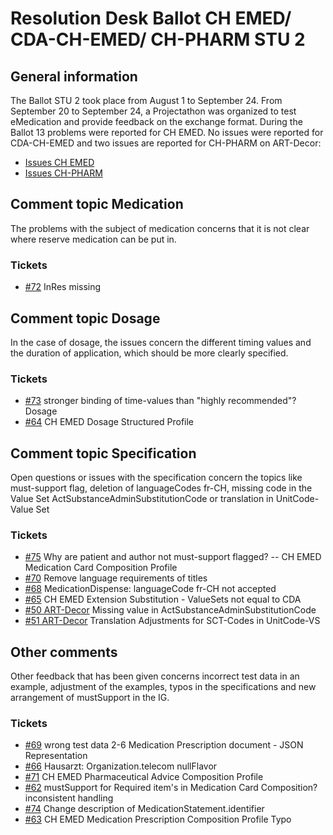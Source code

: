 # Resolution Desk Ballot CH EMED/ CDA-CH-EMED/ CH-PHARM STU 2

## General information
The Ballot STU 2 took place from August 1 to September 24. From September 20 to
September 24, a Projectathon was organized to test eMedication and provide feedback on
the exchange format.
During the Ballot 13 problems were reported for CH EMED. No issues were reported for CDA-CH-EMED
and two issues are reported for CH-PHARM on ART-Decor:
* [Issues CH EMED](https://github.com/hl7ch/ch-emed/issues)
* [Issues CH-PHARM](https://art-decor.org/art-decor/decor-issues--ch-pharm-)

## Comment topic Medication
The problems with the subject of medication concerns that it is not clear where reserve
medication can be put in.

### Tickets
* [#72](https://github.com/hl7ch/ch-emed/issues/72) InRes missing

## Comment topic Dosage
In the case of dosage, the issues concern the different timing values and the duration of
application, which should be more clearly specified.

### Tickets
* [#73](https://github.com/hl7ch/ch-emed/issues/73) stronger binding of time-values than &quot;highly recommended&quot;? Dosage
* [#64](https://github.com/hl7ch/ch-emed/issues/64) CH EMED Dosage Structured Profile

## Comment topic Specification
Open questions or issues with the specification concern the topics like must-support flag,
deletion of languageCodes fr-CH, missing code in the Value Set
ActSubstanceAdminSubstitutionCode or translation in UnitCode-Value Set

### Tickets
* [#75](https://github.com/hl7ch/ch-emed/issues/75) Why are patient and author not must-support flagged? -- CH EMED Medication Card
Composition Profile
* [#70](https://github.com/hl7ch/ch-emed/issues/70) Remove language requirements of titles
* [#68](https://github.com/hl7ch/ch-emed/issues/68) MedicationDispense: languageCode fr-CH not accepted
* [#65](https://github.com/hl7ch/ch-emed/issues/65) CH EMED Extension Substitution - ValueSets not equal to CDA
* [#50 ART-Decor](https://art-decor.org/art-decor/decor-issues--ch-pharm) Missing value in ActSubstanceAdminSubstitutionCode
* [#51 ART-Decor](https://art-decor.org/art-decor/decor-issues--ch-pharm) Translation Adjustments for SCT-Codes in UnitCode-VS

## Other comments
Other feedback that has been given concerns incorrect test data in an example, adjustment
of the examples, typos in the specifications and new arrangement of mustSupport in the IG.

### Tickets
* [#69](https://github.com/hl7ch/ch-emed/issues/69) wrong test data 2-6 Medication Prescription document - JSON Representation
* [#66](https://github.com/hl7ch/ch-emed/issues/66) Hausarzt: Organization.telecom nullFlavor
* [#71](https://github.com/hl7ch/ch-emed/issues/71) CH EMED Pharmaceutical Advice Composition Profile
* [#62](https://github.com/hl7ch/ch-emed/issues/62) mustSupport for Required item&#39;s in Medication Card Composition? inconsistent handling
* [#74](https://github.com/hl7ch/ch-emed/issues/74) Change description of MedicationStatement.identifier
* [#63](https://github.com/hl7ch/ch-emed/issues/63) CH EMED Medication Prescription Composition Profile Typo